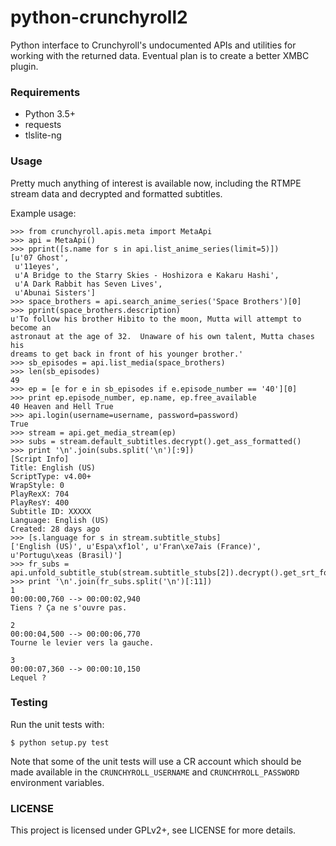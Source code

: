 python-crunchyroll2
==================

Python interface to Crunchyroll's undocumented APIs and utilities
for working with the returned data. Eventual plan is to create a better
XMBC plugin.

### Requirements

  * Python 3.5+
  * requests
  * tlslite-ng

### Usage

Pretty much anything of interest is available now, including the RTMPE stream
data and decrypted and formatted subtitles.

Example usage:
~~~~
>>> from crunchyroll.apis.meta import MetaApi
>>> api = MetaApi()
>>> pprint([s.name for s in api.list_anime_series(limit=5)])
[u'07 Ghost',
 u'11eyes',
 u'A Bridge to the Starry Skies - Hoshizora e Kakaru Hashi',
 u'A Dark Rabbit has Seven Lives',
 u'Abunai Sisters']
>>> space_brothers = api.search_anime_series('Space Brothers')[0]
>>> pprint(space_brothers.description)
u'To follow his brother Hibito to the moon, Mutta will attempt to become an
astronaut at the age of 32.  Unaware of his own talent, Mutta chases his
dreams to get back in front of his younger brother.'
>>> sb_episodes = api.list_media(space_brothers)
>>> len(sb_episodes)
49
>>> ep = [e for e in sb_episodes if e.episode_number == '40'][0]
>>> print ep.episode_number, ep.name, ep.free_available
40 Heaven and Hell True
>>> api.login(username=username, password=password)
True
>>> stream = api.get_media_stream(ep)
>>> subs = stream.default_subtitles.decrypt().get_ass_formatted()
>>> print '\n'.join(subs.split('\n')[:9])
[Script Info]
Title: English (US)
ScriptType: v4.00+
WrapStyle: 0
PlayRexX: 704
PlayResY: 400
Subtitle ID: XXXXX
Language: English (US)
Created: 28 days ago
>>> [s.language for s in stream.subtitle_stubs]
['English (US)', u'Espa\xf1ol', u'Fran\xe7ais (France)', u'Portugu\xeas (Brasil)']
>>> fr_subs = api.unfold_subtitle_stub(stream.subtitle_stubs[2]).decrypt().get_srt_formatted()
>>> print '\n'.join(fr_subs.split('\n')[:11])
1
00:00:00,760 --> 00:00:02,940
Tiens ? Ça ne s'ouvre pas.

2
00:00:04,500 --> 00:00:06,770
Tourne le levier vers la gauche.

3
00:00:07,360 --> 00:00:10,150
Lequel ?
~~~~

### Testing

Run the unit tests with:

    $ python setup.py test

Note that some of the unit tests will use a CR account which should be made
available in the `CRUNCHYROLL_USERNAME` and `CRUNCHYROLL_PASSWORD` environment
variables.

### LICENSE

This project is licensed under GPLv2+, see LICENSE for more details.
